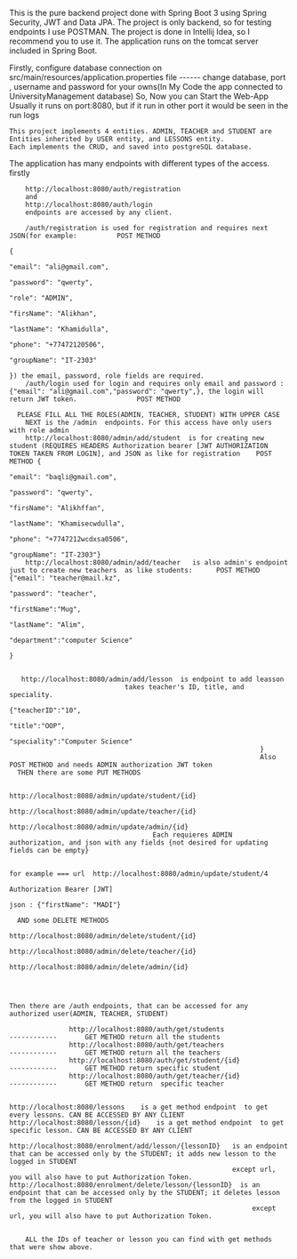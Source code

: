 This is the pure backend project done with Spring Boot 3 using Spring Security, JWT and Data JPA.
The project is only backend, so for testing endpoints I use POSTMAN.
The project is done in Intellij Idea, so I recommend you to use it. The application runs on the tomcat server included in Spring Boot.


  Firstly, configure database connection on src/main/resources/application.properties file   ------ change database, port , username and password for your owns(In My Code the app connected to UniversityManagement database)
  So, Now you can Start the Web-App
    Usually it runs on port:8080, but if it run in other port it would be seen in the run logs 

    This project implements 4 entities. ADMIN, TEACHER and STUDENT are Entities inherited by USER entity, and LESSONS entity.
    Each implements the CRUD, and saved into postgreSQL database.

The application has many endpoints with different types of the access.
  firstly 

        http://localhost:8080/auth/registration
        and
        http://localhost:8080/auth/login 
        endpoints are accessed by any client.

        /auth/registration is used for registration and requires next JSON(for example:          POST METHOD
                                                                          {
                                                                              "email": "ali@gmail.com",
                                                                              "password": "qwerty",
                                                                              "role": "ADMIN",
                                                                              "firsName": "Alikhan",
                                                                              "lastName": "Khamidulla",
                                                                              "phone": "+77472120506",
                                                                              "groupName": "IT-2303"
                                                                          }) the email, password, role fields are required.
        /auth/login used for login and requires only email and password : {"email": "ali@gmail.com","password": "qwerty",}, the login will return JWT token.               POST METHOD

      PLEASE FILL ALL THE ROLES(ADMIN, TEACHER, STUDENT) WITH UPPER CASE
        NEXT is the /admin  endpoints. For this access have only users with role admin
        http://localhost:8080/admin/add/student  is for creating new student (REQUIRES HEADERS Authorization bearer [JWT AUTHORIZATION TOKEN TAKEN FROM LOGIN], and JSON as like for registration    POST METHOD {
                                                                                                                                                                                     "email": "baqli@gmail.com",
                                                                                                                                                                                     "password": "qwerty",
                                                                                                                                                                                     "firsName": "Alikhffan",
                                                                                                                                                                                     "lastName": "Khamisecwdulla",
                                                                                                                                                                                      "phone": "+7747212wcdxsa0506",
                                                                                                                                                                                        "groupName": "IT-2303"}
        http://localhost:8080/admin/add/teacher   is also admin's endpoint just to create new teachers  as like students:      POST METHOD         {"email": "teacher@mail.kz",
                                                                                                                                                         "password": "teacher",
                                                                                                                                                         "firstName":"Mug",
                                                                                                                                                         "lastName": "Alim",
                                                                                                                                                         "department":"computer Science"
                                                                                                                                                        } 
                                                                                                                                                        
                                                                                                                                                        
       http://localhost:8080/admin/add/lesson  is endpoint to add leasson
                                 takes teacher's ID, title, and speciality.
                                                                   {"teacherID":"10",
                                                                   "title":"OOP",
                                                                   "speciality":"Computer Science"
                                                                   }
                                                                   Also POST METHOD and needs ADMIN authorization JWT token
      THEN there are some PUT METHODS 
                                      
                                        http://localhost:8080/admin/update/student/{id}
                                        http://localhost:8080/admin/update/teacher/{id}
                                        http://localhost:8080/admin/update/admin/{id}
                                        Each requieres ADMIN authorization, and json with any fields {not desired for updating fields can be empty}

                                                                                                            for example === url  http://localhost:8080/admin/update/student/4
                                                                                                            Authorization Bearer [JWT]  
                                                                                                            json : {"firstName": "MADI"}  

      AND some DELETE METHODS
                                    http://localhost:8080/admin/delete/student/{id}
                                    http://localhost:8080/admin/delete/teacher/{id}       
                                    http://localhost:8080/admin/delete/admin/{id}




    Then there are /auth endpoints, that can be accessed for any authorized user(ADMIN, TEACHER, STUDENT)

                   http://localhost:8080/auth/get/students                      ------------       GET METHOD return all the students
                   http://localhost:8080/auth/get/teachers                      ------------       GET METHOD return all the teachers
                   http://localhost:8080/auth/get/student/{id}                      ------------       GET METHOD return specific student
                   http://localhost:8080/auth/get/teacher/{id}                      ------------       GET METHOD return  specific teacher

  
    http://localhost:8080/lessons    is a get method endpoint  to get every lessons. CAN BE ACCESSED BY ANY CLIENT
    http://localhost:8080/lesson/{id}    is a get method endpoint  to get specific lesson. CAN BE ACCESSED BY ANY CLIENT

    http://localhost:8080/enrolment/add/lesson/{lessonID}   is an endpoint that can be accessed only by the STUDENT; it adds new lesson to the logged in STUDENT
                                                            except url, you will also have to put Authorization Token.
    http://localhost:8080/enrolment/delete/lesson/{lessonID}  is an endpoint that can be accessed only by the STUDENT; it deletes lesson from the logged in STUDENT
                                                                 except url, you will also have to put Authorization Token.


        ALL the IDs of teacher or lesson you can find with get methods that were show above.
        
